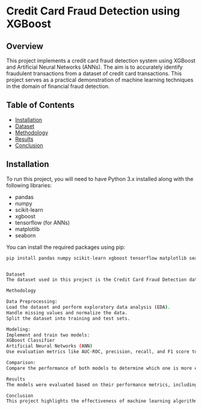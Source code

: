 
# Credit Card Fraud Detection using XGBoost

## Overview

This project implements a credit card fraud detection system using XGBoost and Artificial Neural Networks (ANNs). The aim is to accurately identify fraudulent transactions from a dataset of credit card transactions. This project serves as a practical demonstration of machine learning techniques in the domain of financial fraud detection.

## Table of Contents

- [Installation](#installation)
- [Dataset](#dataset)
- [Methodology](#methodology)
- [Results](#results)
- [Conclusion](#conclusion)

## Installation

To run this project, you will need to have Python 3.x installed along with the following libraries:

- pandas
- numpy
- scikit-learn
- xgboost
- tensorflow (for ANNs)
- matplotlib
- seaborn

You can install the required packages using pip:

```bash
pip install pandas numpy scikit-learn xgboost tensorflow matplotlib seaborn


Dataset
The dataset used in this project is the Credit Card Fraud Detection dataset. It contains transactions made by credit cards in September 2013 by European cardholders. The dataset is highly imbalanced, with only 0.17% of transactions being fraudulent.

Methodology

Data Preprocessing:
Load the dataset and perform exploratory data analysis (EDA).
Handle missing values and normalize the data.
Split the dataset into training and test sets.

Modeling:
Implement and train two models:
XGBoost Classifier
Artificial Neural Networks (ANN)
Use evaluation metrics like AUC-ROC, precision, recall, and F1 score to assess model performance.

Comparison:
Compare the performance of both models to determine which one is more effective at detecting fraud.

Results
The models were evaluated based on their performance metrics, including accuracy, precision, recall, and AUC score. The results are visualized using confusion matrices and ROC curves for a clear comparison.

Conclusion
This project highlights the effectiveness of machine learning algorithms in detecting fraudulent transactions. The XGBoost model demonstrated a strong performance, showcasing the potential of machine learning in combating financial fraud.


